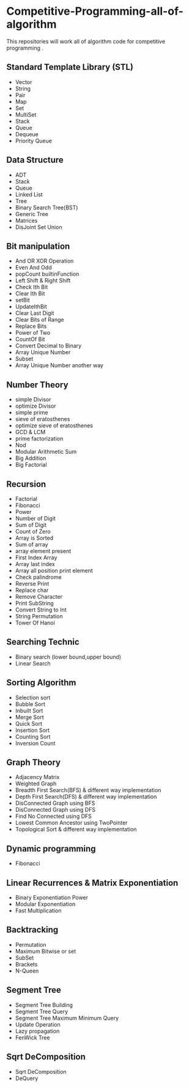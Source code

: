 # Competitive-Programming-all-of-algorithm
This repositories will work all of algorithm code for competitive programming .

## Standard Template Library (STL)
 * Vector
 * String
 * Pair
 * Map
 * Set
 * MultiSet
 * Stack
 * Queue
 * Dequeue
 * Priority Queue

## Data Structure
* ADT
* Stack
* Queue
* Linked List
* Tree
* Binary Search Tree(BST)
* Generic Tree
* Matrices
* DisJoint Set Union

## Bit manipulation
* And OR XOR Operation
* Even And Odd
* popCount builtinFunction
* Left Shift & Right Shift
* Check Ith Bit
* Clear Ith Bit
* setBit
* UpdateIthBit
* Clear Last Digit
* Clear Bits of Range
* Replace Bits
* Power of Two
* CountOf Bit
* Convert Decimal to Binary
* Array Unique Number
* Subset
* Array Unique Number another way

## Number Theory
* simple Divisor
* optimize Divisor
* simple prime
* sieve of eratosthenes
* optimize sieve of eratosthenes
* GCD & LCM
* prime factorization
* Nod
* Modular Arithmetic Sum
* Big Addition
* Big Factorial


## Recursion
* Factorial
* Fibonacci
* Power
* Number of Digit
* Sum of Digit
* Count of Zero
* Array is Sorted
* Sum of array
* array element present
* First Index Array
* Array last index
* Array all position print element
* Check palindrome
* Reverse Print
* Replace char
* Remove Character
* Print SubString
* Convert String to Int
* String Permutation
* Tower Of Hanoi 


## Searching Technic
* Binary search (lower bound,upper bound)
* Linear Search

## Sorting Algorithm
* Selection sort
* Bubble Sort
* Inbuilt Sort
* Merge Sort
* Quick Sort
* Insertion Sort
* Counting Sort
* Inversion Count

## Graph Theory
* Adjacency Matrix
* Weighted Graph
* Breadth First Search(BFS) & different way implementation
* Depth First Search(DFS) & different way implementation
* DisConnected Graph using BFS
* DisConnected Graph using DFS
* Find No Connected using DFS
* Lowest Common Ancestor using TwoPointer
* Topological Sort & different way implementation


## Dynamic programming
* Fibonacci

## Linear Recurrences & Matrix Exponentiation
* Binary Exponentiation Power
* Modular Exponentiation
* Fast Multiplication

## Backtracking
* Permutation
* Maximum Bitwise or set
* SubSet
* Brackets
* N-Queen

## Segment Tree
* Segment Tree Building
* Segment Tree Query
* Segment Tree Maximum Minimum Query
* Update Operation
* Lazy propagation
* FenWick Tree

## Sqrt DeComposition
* Sqrt DeComposition
* DeQuery